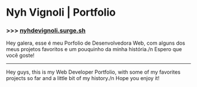 # Nyh Vignoli | Portfolio
### >>> [nyhdevignoli.surge.sh](https://www.nyhdevignoli.surge.sh/)

Hey galera, esse é meu Porfolio de Desenvolvedora Web, com alguns dos meus projetos favoritos e um pouquinho da minha história./n
Espero que você goste!

---

Hey guys, this is my Web Developer Portfolio, with some of my favorites projects so far and a little bit of my history./n
Hope you enjoy it!
